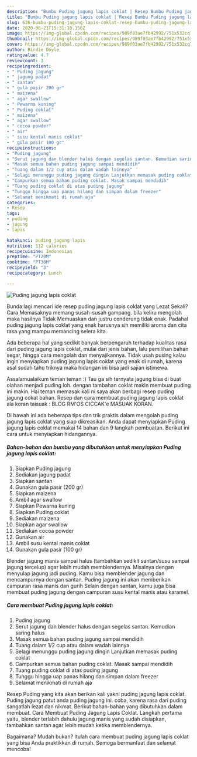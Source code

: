 ```yaml
---
description: "Bumbu Puding jagung lapis coklat | Resep Bumbu Puding jagung lapis coklat Yang Enak dan Simpel"
title: "Bumbu Puding jagung lapis coklat | Resep Bumbu Puding jagung lapis coklat Yang Enak dan Simpel"
slug: 626-bumbu-puding-jagung-lapis-coklat-resep-bumbu-puding-jagung-lapis-coklat-yang-enak-dan-simpel
date: 2020-06-21T15:31:18.156Z
image: https://img-global.cpcdn.com/recipes/989f03ae7fb42992/751x532cq70/puding-jagung-lapis-coklat-foto-resep-utama.jpg
thumbnail: https://img-global.cpcdn.com/recipes/989f03ae7fb42992/751x532cq70/puding-jagung-lapis-coklat-foto-resep-utama.jpg
cover: https://img-global.cpcdn.com/recipes/989f03ae7fb42992/751x532cq70/puding-jagung-lapis-coklat-foto-resep-utama.jpg
author: Birdie Doyle
ratingvalue: 4.7
reviewcount: 3
recipeingredient:
- " Puding jagung"
- " jagung padat"
- " santan"
- " gula pasir 200 gr"
- " maizena"
- " agar swallow"
- " Pewarna kuning"
- " Puding coklat"
- " maizena"
- " agar swallow"
- " cocoa powder"
- " air"
- " susu kental manis coklat"
- " gula pasir 100 gr"
recipeinstructions:
- "Puding jagung"
- "Serut jagung dan blender halus dengan segelas santan. Kemudian saring halus"
- "Masak semua bahan puding jagung sampai mendidih"
- "Tuang dalam 1/2 cup atau dalam wadah lainnya"
- "Selagi menunggu puding jagung dingin Lanjutkan memasak puding coklat"
- "Campurkan semua bahan puding coklat. Masak sampai mendidih"
- "Tuang puding coklat di atas puding jagung"
- "Tunggu hingga uap panas hilang dan simpan dalam freezer"
- "Selamat menikmati di rumah aja"
categories:
- Resep
tags:
- puding
- jagung
- lapis

katakunci: puding jagung lapis 
nutrition: 112 calories
recipecuisine: Indonesian
preptime: "PT20M"
cooktime: "PT30M"
recipeyield: "3"
recipecategory: Lunch

---
```



![Puding jagung lapis coklat](https://img-global.cpcdn.com/recipes/989f03ae7fb42992/751x532cq70/puding-jagung-lapis-coklat-foto-resep-utama.jpg)

Bunda lagi mencari ide resep puding jagung lapis coklat yang Lezat Sekali? Cara Memasaknya memang susah-susah gampang. bila keliru mengolah maka hasilnya Tidak Memuaskan dan justru cenderung tidak enak. Padahal puding jagung lapis coklat yang enak harusnya sih memiliki aroma dan cita rasa yang mampu memancing selera kita.

Ada beberapa hal yang sedikit banyak berpengaruh terhadap kualitas rasa dari puding jagung lapis coklat, mulai dari jenis bahan, lalu pemilihan bahan segar, hingga cara mengolah dan menyajikannya. Tidak usah pusing kalau ingin menyiapkan puding jagung lapis coklat yang enak di rumah, karena asal sudah tahu triknya maka hidangan ini bisa jadi sajian istimewa.

Assalamualaikum teman teman :) Tau ga sih ternyata jagung bisa di buat olahan menjadi puding loh. dengan tambahan coklat makin membuat puding ini makin. Hai teman memasak kali ni saya akan berbagi resep puding jagung cokat bahan. Resep dan cara membuat puding jagung lapis coklat ala koran taisuak : BLOG RM&#39;OS CICCAK&#39;e MASUAK KORAN.


Di bawah ini ada beberapa tips dan trik praktis dalam mengolah puding jagung lapis coklat yang siap dikreasikan. Anda dapat menyiapkan Puding jagung lapis coklat memakai 14 bahan dan 9 langkah pembuatan. Berikut ini cara untuk menyiapkan hidangannya.

<!--inarticleads1-->

##### Bahan-bahan dan bumbu yang dibutuhkan untuk menyiapkan Puding jagung lapis coklat:

1. Siapkan  Puding jagung
1. Sediakan  jagung padat
1. Siapkan  santan
1. Gunakan  gula pasir (200 gr)
1. Siapkan  maizena
1. Ambil  agar swallow
1. Siapkan  Pewarna kuning
1. Siapkan  Puding coklat
1. Sediakan  maizena
1. Siapkan  agar swallow
1. Sediakan  cocoa powder
1. Gunakan  air
1. Ambil  susu kental manis coklat
1. Gunakan  gula pasir (100 gr)


Blender jagung manis sampai halus (tambahkan sedikit santan/susu sampai jagung tercelup) agar lebih mudah memblendernya. Misalnya dengan menyulap jagung jadi puding. Kamu bisa memblender jagung dan mencampurnya dengan santan. Puding jagung ini akan memberikan campuran rasa manis dan gurih Selain dengan santan, kamu juga bisa membuat puding jagung dengan campuran susu kental manis atau karamel. 

<!--inarticleads2-->

##### Cara membuat Puding jagung lapis coklat:

1. Puding jagung
1. Serut jagung dan blender halus dengan segelas santan. Kemudian saring halus
1. Masak semua bahan puding jagung sampai mendidih
1. Tuang dalam 1/2 cup atau dalam wadah lainnya
1. Selagi menunggu puding jagung dingin Lanjutkan memasak puding coklat
1. Campurkan semua bahan puding coklat. Masak sampai mendidih
1. Tuang puding coklat di atas puding jagung
1. Tunggu hingga uap panas hilang dan simpan dalam freezer
1. Selamat menikmati di rumah aja


Resep Puding yang kita akan berikan kali yakni puding jagung lapis coklat. Puding jagung patut anda puding jagung ini. coba, karena rasa dari puding sangatlah lezat dan nikmat. Berikut bahan-bahan yang dibutuhkan dalam membuat. Cara Membuat Puding Jagung Lapis Coklat. Langkah pertama yaitu, blender terlabih dahulu jagung manis yang sudah disiapkan, tambahkan santan agar lebih mudah ketika memblendernya. 

Bagaimana? Mudah bukan? Itulah cara membuat puding jagung lapis coklat yang bisa Anda praktikkan di rumah. Semoga bermanfaat dan selamat mencoba!
